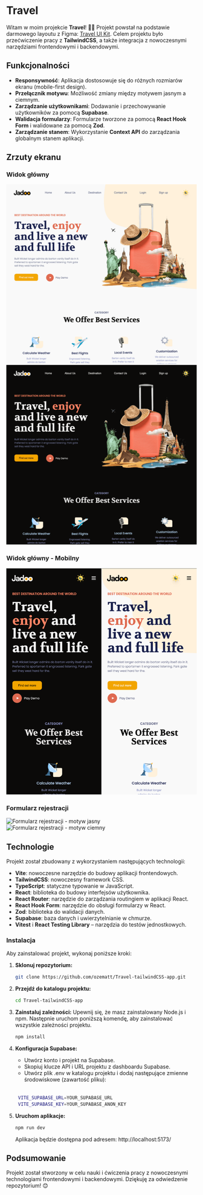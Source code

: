 
# Travel

Witam w moim projekcie **Travel**! 🎒✨ Projekt powstał na podstawie darmowego layoutu z Figma: [Travel UI Kit](https://www.figma.com/community/file/993910904620677970). Celem projektu było przećwiczenie pracy z **TailwindCSS**, a także integracja z nowoczesnymi narzędziami frontendowymi i backendowymi.




## Funkcjonalności

- **Responsywność**: Aplikacja dostosowuje się do różnych rozmiarów ekranu (mobile-first design).
- **Przełącznik motywu**: Możliwość zmiany między motywem jasnym a ciemnym.
- **Zarządzanie użytkownikami**: Dodawanie i przechowywanie użytkowników za pomocą **Supabase**.
- **Walidacja formularzy**: Formularze tworzone za pomocą **React Hook Form** i walidowane za pomocą **Zod**.
- **Zarządzanie stanem**: Wykorzystanie **Context API** do zarządzania globalnym stanem aplikacji.


## Zrzuty ekranu

### Widok główny
![Widok główny - motyw jasny](./screenshots/Main_light.png)
![Widok główny - motyw ciemny](./screenshots/Main_dark.png)

### Widok główny - Mobilny
![Widok główny - mobilny](./screenshots/Mobile-view_both-Theme.png)


### Formularz rejestracji
![Formularz rejestracji - motyw jasny](./screenshots/SignUp_bothTheme.png)
![Formularz rejestracji - motyw ciemny](./screenshots/Login_bothTheme.png)



## Technologie

Projekt został zbudowany z wykorzystaniem następujących technologii:

- **Vite**: nowoczesne narzędzie do budowy aplikacji frontendowych.
- **TailwindCSS**: nowoczesny framework CSS.
- **TypeScript**: statyczne typowanie w JavaScript.
- **React**: biblioteka do budowy interfejsów użytkownika.
- **React Router**: narzędzie do zarządzania routingiem w aplikacji React.
- **React Hook Form**: narzędzie do obsługi formularzy w React.
- **Zod**: biblioteka do walidacji danych.
- **Supabase**: baza danych i uwierzytelnianie w chmurze.
- **Vitest** i **React Testing Library** – narzędzia do testów jednostkowych.


### Instalacja

Aby zainstalować projekt, wykonaj poniższe kroki:

1. **Sklonuj repozytorium:**
    ```sh
    git clone https://github.com/ozematt/Travel-tailwindCSS-app.git
    ```
2. **Przejdź do katalogu projektu:**
    ```sh
    cd Travel-tailwindCSS-app
    ```
3. **Zainstaluj zależności:**
   Upewnij się, że masz zainstalowany Node.js i npm. Następnie uruchom poniższą komendę, aby zainstalować wszystkie zależności projektu.
    ```sh
    npm install
    ```
4. **Konfiguracja Supabase:**
   - Utwórz konto i projekt na Supabase.
   - Skopiuj klucze API i URL projektu z dashboardu Supabase.
   - Utwórz plik .env w katalogu projektu i dodaj następujące zmienne środowiskowe (zawartość pliku):

   
    ```sh

     VITE_SUPABASE_URL=YOUR_SUPABASE_URL
     VITE_SUPABASE_KEY=YOUR_SUPABASE_ANON_KEY

    ```
5. **Uruchom aplikacje:**
   ```sh
   npm run dev
   ```
   Aplikacja będzie dostępna pod adresem: http://localhost:5173/


## Podsumowanie
Projekt został stworzony w celu nauki i ćwiczenia pracy z nowoczesnymi technologiami frontendowymi i backendowymi. Dziękuję za odwiedzenie repozytorium! 😊

